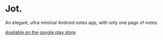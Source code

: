 # Jot.

An elegant, ultra minimal Android notes app, with only one page of notes.

[Available on the google play store](https://play.google.com/store/apps/details?id=com.hamandeggs.jot)
